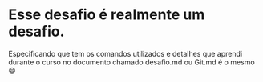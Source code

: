 # Esse desafio é realmente um desafio.

Especificando que tem os comandos utilizados e detalhes que aprendi durante o curso no documento chamado desafio.md ou Git.md é o mesmo :smile:
